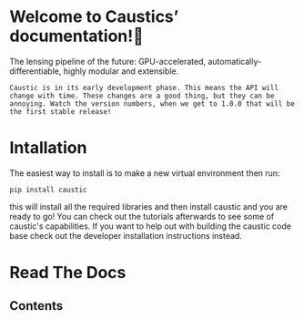 # Welcome to Caustics’ documentation!

The lensing pipeline of the future: GPU-accelerated,
automatically-differentiable, highly modular and extensible.

```{note}
Caustic is in its early development phase. This means the API will change with time. These changes are a good thing, but they can be annoying. Watch the version numbers, when we get to 1.0.0 that will be the first stable release!
```

# Intallation

The easiest way to install is to make a new virtual environment then run:

```console
pip install caustic
```

this will install all the required libraries and then install caustic and you
are ready to go! You can check out the tutorials afterwards to see some of
caustic's capabilities. If you want to help out with building the caustic code
base check out the developer installation instructions instead.

# Read The Docs

## Contents

